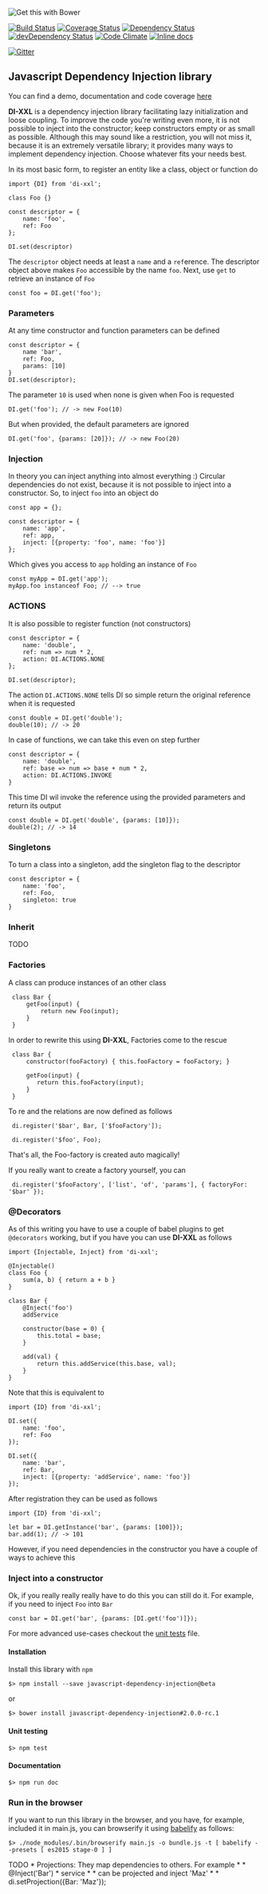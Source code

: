 ![Get this with Bower](https://camo.githubusercontent.com/06c5d22b7908c0c4928071ac314e75c3da29d750/687474703a2f2f62656e7363687761727a2e6769746875622e696f2f626f7765722d6261646765732f62616467654032782e706e67)

[![Build Status][travis-url]][travis-image] [![Coverage Status][coveralls-url]][coveralls-image] [![Dependency Status][depstat-image]][depstat-url] [![devDependency Status][depstat-dev-image]][depstat-dev-url] 
[![Code Climate][code-climate-url]][code-climate-image]
[![Inline docs](http://inch-ci.org/github/scaljeri/javascript-dependency-injection.svg?branch=master&style=flat-square)](http://inch-ci.org/github/scaljeri/javascript-dependency-injection)

[![Gitter](https://badges.gitter.im/Join%20Chat.svg)](https://gitter.im/scaljeri/javascript-dependency-injection?utm_source=badge&utm_medium=badge&utm_campaign=pr-badge)

## Javascript Dependency Injection library 

You can find a demo, documentation and code coverage [here](http://scaljeri.github.io/javascript-dependency-injection/)

**DI-XXL** is a dependency injection library facilitating lazy initialization and loose coupling. To improve
the code you're writing even more, it is not possible to inject into the constructor; keep constructors 
empty or as small as possible. Although this may sound like a restriction, you will not miss it, because
it is an extremely versatile library; it provides many ways to implement dependency injection. Choose
whatever fits your needs best.

In its most basic form, to register an entity like a class, object or function do

    import {DI} from 'di-xxl';
    
    class Foo {}
    
    const descriptor = {
        name: 'foo',
        ref: Foo
    };
    
    DI.set(descriptor)
    
The `descriptor` object needs at least a `name` and a `ref`erence. The descriptor object above makes `Foo` 
accessible by the name `foo`. Next, use `get` to retrieve an instance of `Foo` 

    const foo = DI.get('foo');
    
### Parameters
At any time constructor and function parameters can be defined
    
    const descriptor = {
        name 'bar', 
        ref: Foo,
        params: [10]
    }
    DI.set(descriptor);
    
The parameter `10` is used when none is given when Foo is requested

    DI.get('foo'); // -> new Foo(10)

But when provided, the default parameters are ignored
    
    DI.get('foo', {params: [20]}); // -> new Foo(20)
    
### Injection 
In theory you can inject anything into almost everything :)  Circular dependencies do not exist, because it is not 
possible to inject into a constructor. So, to inject `foo` into an object do

    const app = {};
    
    const descriptor = {
        name: 'app',
        ref: app,
        inject: [{property: 'foo', name: 'foo'}]
    };
    
Which gives you access to `app` holding an instance of `Foo`

    const myApp = DI.get('app');
    myApp.foo instanceof Foo; // --> true
    


### ACTIONS
It is also possible to register function (not constructors)

    const descriptor = {
        name: 'double',
        ref: num => num * 2,
        action: DI.ACTIONS.NONE
    };
    
    DI.set(descriptor);
    
The action `DI.ACTIONS.NONE` tells DI so simple return the original reference when it is requested

    const double = DI.get('double');
    double(10); // -> 20
    
In case of functions, we can take this even on step further

    const descriptor = {
        name: 'double',
        ref: base => num => base + num * 2,
        action: DI.ACTIONS.INVOKE
    }
    
This time DI wil invoke the reference using the provided parameters and return its output

    const double = DI.get('double', {params: [10]});
    double(2); // -> 14

### Singletons
To turn a class into a singleton, add the singleton flag to the descriptor

    const descriptor = {
        name: 'foo',
        ref: Foo,
        singleton: true
    }
    
### Inherit
TODO

### Factories
A class can produce instances of an other class
 
     class Bar {
         getFoo(input) {
             return new Foo(input);
         }
     }
     
In order to rewrite this using **DI-XXL**, Factories come to the rescue 

     class Bar {
         constructor(fooFactory) { this.fooFactory = fooFactory; }
          
         getFoo(input) { 
            return this.fooFactory(input);  
         }
     }
     
To re
and the relations are now defined as follows
 
     di.register('$bar', Bar, ['$fooFactory']);
     
     di.register('$foo', Foo);
     
That's all, the Foo-factory is created auto magically!
 
If you really want to create a factory yourself, you can
     
     di.register('$fooFactory', ['list', 'of', 'params'], { factoryFor: '$bar' });
     
### @Decorators    
As of this writing you have to use a couple of babel plugins to get `@decorators` working, but if you have
you can use **DI-XXL** as follows

    import {Injectable, Inject} from 'di-xxl';
    
    @Injectable()
    class Foo {
        sum(a, b) { return a + b }
    }
    
    class Bar {
        @Inject('foo')
        addService
        
        constructor(base = 0) {
            this.total = base;
        }
         
        add(val) {
            return this.addService(this.base, val);
        }
    }

Note that this is equivalent to

    import {ID} from 'di-xxl';
    
    DI.set({
        name: 'foo',
        ref: Foo
    });
    
    DI.set({
        name: 'bar',
        ref: Bar,
        inject: [{property: 'addService', name: 'foo'}]
    });
    
    
After registration they can be used as follows

    import {ID} from 'di-xxl';
    
    let bar = DI.getInstance('bar', {params: [100]});
    bar.add(1); // -> 101
    
However, if you need dependencies in the constructor you have a couple of ways to achieve this

### Inject into a constructor
Ok, if you really really really have to do this you can still do it. For example, if you need to 
inject `Foo` into `Bar`

    const bar = DI.get('bar', {params: [DI.get('foo')]});
    



For more advanced use-cases checkout the [unit tests](https://github.com/scaljeri/javascript-dependency-injection/blob/master/test/di.spec.js)
file.

#### Installation ####

Install this library with `npm` 

    $> npm install --save javascript-dependency-injection@beta
    
or

    $> bower install javascript-dependency-injection#2.0.0-rc.1
    
#### Unit testing ####

    $> npm test
    
#### Documentation ####

    $> npm run doc
    
### Run in the browser
If you want to run this library in the browser, and you have, for example, included it in
main.js, you can browserify it using [babelify](https://github.com/babel/babelify) as follows:

    $> ./node_modules/.bin/browserify main.js -o bundle.js -t [ babelify --presets [ es2015 stage-0 ] ]
    
    
TODO
         * Projections: They map dependencies to others. For example
         *
         *     @Inject('Bar')
         *     service
         *
         * can be projected and inject 'Maz'
         *
         *     di.setProjection({Bar: 'Maz'});

[travis-url]: https://travis-ci.org/scaljeri/javascript-dependency-injection.png
[travis-image]: https://travis-ci.org/scaljeri/javascript-dependency-injection

[coveralls-image]: https://coveralls.io/github/scaljeri/javascript-dependency-injection?branch=master
[coveralls-url]: https://coveralls.io/repos/github/scaljeri/javascript-dependency-injection/badge.svg?branch=master

[depstat-url]: https://david-dm.org/scaljeri/javascript-dependency-injection
[depstat-image]: https://david-dm.org/scaljeri/javascript-dependency-injection.svg

[_depstat-dev-url]: https://david-dm.org/scaljeri/javascript-dependency-injection#info=devDependencies
[_depstat-dev-image]: https://david-dm.org/scaljeri/javascript-dependency-injection.svg#info=devDependencies

[depstat-dev-url]: https://david-dm.org/scaljeri/javascript-dependency-injection#info=devDependencies
[depstat-dev-image]: https://david-dm.org/scaljeri/javascript-dependency-injection/dev-status.svg

[code-climate-url]: https://codeclimate.com/github/scaljeri/javascript-dependency-injection/badges/gpa.svg
[code-climate-image]: https://codeclimate.com/github/scaljeri/javascript-dependency-injection
